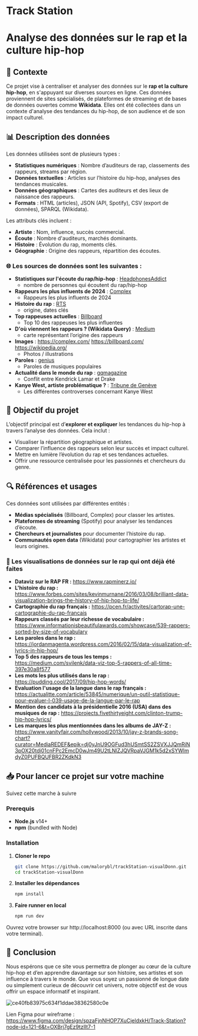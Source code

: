 # Track Station

# Analyse des données sur le rap et la culture hip-hop

## 📌 Contexte

Ce projet vise à centraliser et analyser des données sur le **rap et la culture hip-hop**, en s'appuyant sur diverses sources en ligne. Ces données proviennent de sites spécialisés, de plateformes de streaming et de bases de données ouvertes comme **Wikidata**. Elles ont été collectées dans un contexte d'analyse des tendances du hip-hop, de son audience et de son impact culturel.

## 📊 Description des données

Les données utilisées sont de plusieurs types :

- **Statistiques numériques** : Nombre d’auditeurs de rap, classements des rappeurs, streams par région.
- **Données textuelles** : Articles sur l’histoire du hip-hop, analyses des tendances musicales.
- **Données géographiques** : Cartes des auditeurs et des lieux de naissance des rappeurs.
- **Formats** : HTML (articles), JSON (API, Spotify), CSV (export de données), SPARQL (Wikidata).

Les attributs clés incluent :

- **Artiste** : Nom, influence, succès commercial.
- **Écoute** : Nombre d'auditeurs, marchés dominants.
- **Histoire** : Évolution du rap, moments clés.
- **Géographie** : Origine des rappeurs, répartition des écoutes.

### 🌐 Les sources de données sont les suivantes :

- **Statistiques sur l'écoute du rap/hip-hop** : [HeadphonesAddict](https://headphonesaddict.com/rap-and-hip-hop-statistics/#How-many-people-listen-to-rap-and-hip-hop)
  - nombre de personnes qui écoutent du rap/hip-hop
- **Rappeurs les plus influents de 2024** : [Complex](https://www.complex.com/music/a/dimassanfiorenzo/best-rappers-right-now)
  - Rappeurs les plus influents de 2024
- **Histoire du rap** : [RTS](https://www.rts.ch/info/culture/musiques/10648955-les-moments-cles-de-lhistoire-du-rap.html#chap05)
  - origine, dates clés
- **Top rappeuses actuelles** : [Billboard](https://www.billboard.com/lists/female-rappers-best-hip-hop/)
  - Top 10 des rappeuses les plus influentes
- **D'où viennent les rappeurs ? (Wikidata Query)** : [Medium](https://medium.com/@mark.reuter/a-hip-hop-world-map-7472a66da6a3)
  - carte représentant l’origine des rappeurs
- **Images** : https://complex.com/ https://billboard.com/ https://wikipedia.org/
  - Photos / illustrations
- **Paroles** : [genius](https://genius.com/)
  - Paroles de musiques populaires
- **Actualité dans le monde du rap** : [gqmagazine](https://www.gqmagazine.fr/article/kendrick-lamar-drake-clash)
  - Conflit entre Kendrick Lamar et Drake
- **Kanye West, artiste problématique ?** : [Tribune de Genève](https://www.tdg.ch/kanye-west-symptome-d-une-amerique-malade-du-fascisme-209342118876)
  - Les différentes controverses concernant Kanye West

## 🎯 Objectif du projet

L’objectif principal est d’**explorer et expliquer** les tendances du hip-hop à travers l’analyse des données. Cela inclut :

- Visualiser la répartition géographique et artistes.
- Comparer l’influence des rappeurs selon leur succès et impact culturel.
- Mettre en lumière l’évolution du rap et ses tendances actuelles.
- Offrir une ressource centralisée pour les passionnés et chercheurs du genre.

## 🔍 Références et usages

Ces données sont utilisées par différentes entités :

- **Médias spécialisés** (Billboard, Complex) pour classer les artistes.
- **Plateformes de streaming** (Spotify) pour analyser les tendances d’écoute.
- **Chercheurs et journalistes** pour documenter l’histoire du rap.
- **Communautés open data** (Wikidata) pour cartographier les artistes et leurs origines.

### 👾 Les visualisations de données sur le rap qui ont déjà été faites

- **Dataviz sur le RAP FR :** https://www.rapminerz.io/
- **L'histoire du rap :** https://www.forbes.com/sites/kevinmurnane/2016/03/08/brilliant-data-visualization-brings-the-history-of-hip-hop-to-life/
- **Cartographie du rap français :** https://pcen.fr/activites/cartorap-une-cartographie-du-rap-francais
- **Rappeurs classés par leur richesse de vocabulaire :** https://www.informationisbeautifulawards.com/showcase/539-rappers-sorted-by-size-of-vocabulary
- **Les paroles dans le rap :** https://jordanmagenta.wordpress.com/2016/02/15/data-visualization-of-lyrics-in-hip-hop/
- **Top 5 des rappeurs de tous les temps :** https://medium.com/svilenk/data-viz-top-5-rappers-of-all-time-397e30a8f577
- **Les mots les plus utilisés dans le rap :** https://pudding.cool/2017/09/hip-hop-words/
- **Evaluation l'usage de la langue dans le rap français :** https://actualitte.com/article/53845/numerique/un-outil-statistique-pour-evaluer-l-039-usage-de-la-langue-par-le-rap
- **Mention des candidats à la présidentielle 2016 (USA) dans des musiques de rap :** https://projects.fivethirtyeight.com/clinton-trump-hip-hop-lyrics/
- **Les marques les plus mentionnées dans les albums de JAY-Z :** https://www.vanityfair.com/hollywood/2013/10/jay-z-brands-song-chart?curator=MediaREDEF&epik=dj0yJnU9OGFud3hUSmtSS2ZSVXJJQmRiN3pOX20tdi01cnFPc2EmcD0wJm49U2tLNlZJQVRpaVJGM1k5d2xSYWlmdyZ0PUFBQUFBR2ZKdkN3


## 📥 Pour lancer ce projet sur votre machine

Suivez cette marche à suivre

### Prerequis

- **Node.js** v14+  
- **npm** (bundled with Node)

### Installation

1. **Cloner le repo**  
   ```bash
   git clone https://github.com/malorybl/trackStation-visualDonn.git
   cd trackStation-visualDonn


2. **Installer les dépendances**  
   ```bash
   npm install


3. **Faire runner en local**  
   ```bash
   npm run dev 

Ouvrez votre browser sur http://localhost:8000 (ou avec URL inscrite dans votre terminal).



## 🚀 Conclusion

Nous espérons que ce site vous permettra de plonger au cœur de la culture hip-hop et d’en apprendre davantage sur son histoire, ses artistes et son influence à travers le monde. Que vous soyez un passionné de longue date ou simplement curieux de découvrir cet univers, notre objectif est de vous offrir un espace informatif et inspirant.

![ce40fb83975c634f1ddae38362580c0e](https://github.com/user-attachments/assets/111e8740-7b35-438f-ae1f-d353c3ee646b)

Lien Figma pour wireframe : https://www.figma.com/design/spzaFjnNHOP7XuCjeldxkH/Track-Station?node-id=121-6&t=OXBrj7gEz9tzIlt7-1

